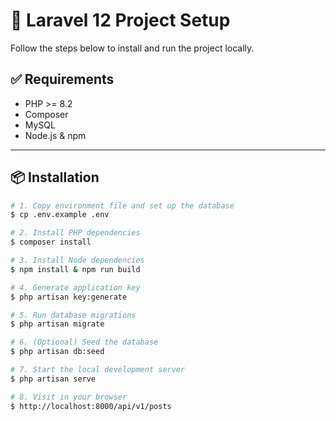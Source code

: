 # 🚀 Laravel 12 Project Setup

Follow the steps below to install and run the project locally.

## ✅ Requirements

- PHP >= 8.2
- Composer
- MySQL
- Node.js & npm

---

## 📦 Installation

```bash
# 1. Copy environment file and set up the database
$ cp .env.example .env

# 2. Install PHP dependencies
$ composer install

# 3. Install Node dependencies
$ npm install & npm run build

# 4. Generate application key
$ php artisan key:generate

# 5. Run database migrations
$ php artisan migrate

# 6. (Optional) Seed the database
$ php artisan db:seed

# 7. Start the local development server
$ php artisan serve

# 8. Visit in your browser
$ http://localhost:8000/api/v1/posts
